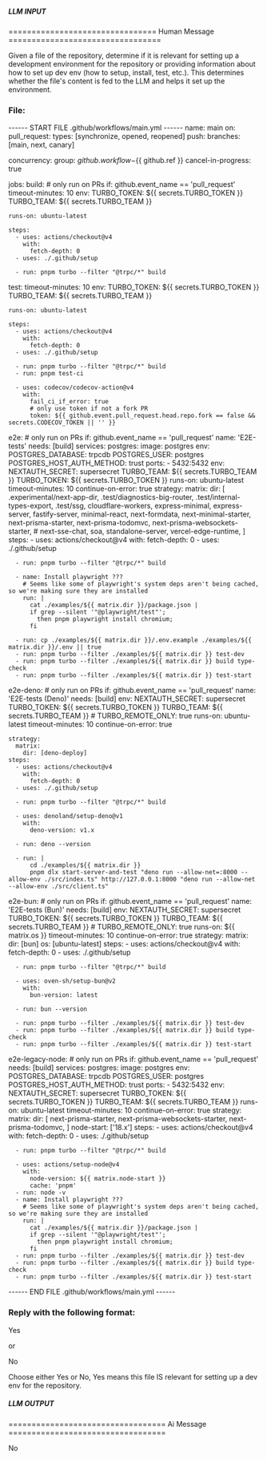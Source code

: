 ##### LLM INPUT #####
================================ Human Message =================================

Given a file of the repository, determine if it is relevant for setting up a development environment for the repository or providing information about how to set up dev env (how to setup, install, test, etc.). This determines whether the file's content is fed to the LLM and helps it set up the environment.

### File:
------ START FILE .github/workflows/main.yml ------
name: main
on:
  pull_request:
    types: [synchronize, opened, reopened]
  push:
    branches: [main, next, canary]

concurrency:
  group: ${{ github.workflow }}-${{ github.ref }}
  cancel-in-progress: true

jobs:
  build:
    # only run on PRs
    if: github.event_name == 'pull_request'
    timeout-minutes: 10
    env:
      TURBO_TOKEN: ${{ secrets.TURBO_TOKEN }}
      TURBO_TEAM: ${{ secrets.TURBO_TEAM }}

    runs-on: ubuntu-latest

    steps:
      - uses: actions/checkout@v4
        with:
          fetch-depth: 0
      - uses: ./.github/setup

      - run: pnpm turbo --filter "@trpc/*" build
  test:
    timeout-minutes: 10
    env:
      TURBO_TOKEN: ${{ secrets.TURBO_TOKEN }}
      TURBO_TEAM: ${{ secrets.TURBO_TEAM }}

    runs-on: ubuntu-latest

    steps:
      - uses: actions/checkout@v4
        with:
          fetch-depth: 0
      - uses: ./.github/setup

      - run: pnpm turbo --filter "@trpc/*" build
      - run: pnpm test-ci

      - uses: codecov/codecov-action@v4
        with:
          fail_ci_if_error: true
          # only use token if not a fork PR
          token: ${{ github.event.pull_request.head.repo.fork == false && secrets.CODECOV_TOKEN || '' }}

  e2e:
    # only run on PRs
    if: github.event_name == 'pull_request'
    name: 'E2E-tests'
    needs: [build]
    services:
      postgres:
        image: postgres
        env:
          POSTGRES_DATABASE: trpcdb
          POSTGRES_USER: postgres
          POSTGRES_HOST_AUTH_METHOD: trust
        ports:
          - 5432:5432
    env:
      NEXTAUTH_SECRET: supersecret
      TURBO_TEAM: ${{ secrets.TURBO_TEAM }}
      TURBO_TOKEN: ${{ secrets.TURBO_TOKEN }}
    runs-on: ubuntu-latest
    timeout-minutes: 10
    continue-on-error: true
    strategy:
      matrix:
        dir: [
            .experimental/next-app-dir,
            .test/diagnostics-big-router,
            .test/internal-types-export,
            .test/ssg,
            cloudflare-workers,
            express-minimal,
            express-server,
            fastify-server,
            minimal-react,
            next-formdata,
            next-minimal-starter,
            next-prisma-starter,
            next-prisma-todomvc,
            next-prisma-websockets-starter,
            # next-sse-chat,
            soa,
            standalone-server,
            vercel-edge-runtime,
          ]
    steps:
      - uses: actions/checkout@v4
        with:
          fetch-depth: 0
      - uses: ./.github/setup

      - run: pnpm turbo --filter "@trpc/*" build

      - name: Install playwright ???
        # Seems like some of playwright's system deps aren't being cached, so we're making sure they are installed
        run: |
          cat ./examples/${{ matrix.dir }}/package.json | 
          if grep --silent '"@playwright/test"';
            then pnpm playwright install chromium;
          fi

      - run: cp ./examples/${{ matrix.dir }}/.env.example ./examples/${{ matrix.dir }}/.env || true
      - run: pnpm turbo --filter ./examples/${{ matrix.dir }} test-dev
      - run: pnpm turbo --filter ./examples/${{ matrix.dir }} build type-check
      - run: pnpm turbo --filter ./examples/${{ matrix.dir }} test-start

  e2e-deno:
    # only run on PRs
    if: github.event_name == 'pull_request'
    name: 'E2E-tests (Deno)'
    needs: [build]
    env:
      NEXTAUTH_SECRET: supersecret
      TURBO_TOKEN: ${{ secrets.TURBO_TOKEN }}
      TURBO_TEAM: ${{ secrets.TURBO_TEAM }}
      # TURBO_REMOTE_ONLY: true
    runs-on: ubuntu-latest
    timeout-minutes: 10
    continue-on-error: true

    strategy:
      matrix:
        dir: [deno-deploy]
    steps:
      - uses: actions/checkout@v4
        with:
          fetch-depth: 0
      - uses: ./.github/setup

      - run: pnpm turbo --filter "@trpc/*" build

      - uses: denoland/setup-deno@v1
        with:
          deno-version: v1.x

      - run: deno --version

      - run: |
          cd ./examples/${{ matrix.dir }}
          pnpm dlx start-server-and-test "deno run --allow-net=:8000 --allow-env ./src/index.ts" http://127.0.0.1:8000 "deno run --allow-net --allow-env ./src/client.ts"

  e2e-bun:
    # only run on PRs
    if: github.event_name == 'pull_request'
    name: 'E2E-tests (Bun)'
    needs: [build]
    env:
      NEXTAUTH_SECRET: supersecret
      TURBO_TOKEN: ${{ secrets.TURBO_TOKEN }}
      TURBO_TEAM: ${{ secrets.TURBO_TEAM }}
      # TURBO_REMOTE_ONLY: true
    runs-on: ${{ matrix.os }}
    timeout-minutes: 10
    continue-on-error: true
    strategy:
      matrix:
        dir: [bun]
        os: [ubuntu-latest]
    steps:
      - uses: actions/checkout@v4
        with:
          fetch-depth: 0
      - uses: ./.github/setup

      - run: pnpm turbo --filter "@trpc/*" build

      - uses: oven-sh/setup-bun@v2
        with:
          bun-version: latest

      - run: bun --version

      - run: pnpm turbo --filter ./examples/${{ matrix.dir }} test-dev
      - run: pnpm turbo --filter ./examples/${{ matrix.dir }} build type-check
      - run: pnpm turbo --filter ./examples/${{ matrix.dir }} test-start

  e2e-legacy-node:
    # only run on PRs
    if: github.event_name == 'pull_request'
    needs: [build]
    services:
      postgres:
        image: postgres
        env:
          POSTGRES_DATABASE: trpcdb
          POSTGRES_USER: postgres
          POSTGRES_HOST_AUTH_METHOD: trust
        ports:
          - 5432:5432
    env:
      NEXTAUTH_SECRET: supersecret
      TURBO_TOKEN: ${{ secrets.TURBO_TOKEN }}
      TURBO_TEAM: ${{ secrets.TURBO_TEAM }}
    runs-on: ubuntu-latest
    timeout-minutes: 10
    continue-on-error: true
    strategy:
      matrix:
        dir:
          [
            next-prisma-starter,
            next-prisma-websockets-starter,
            next-prisma-todomvc,
          ]
        node-start: ['18.x']
    steps:
      - uses: actions/checkout@v4
        with:
          fetch-depth: 0
      - uses: ./.github/setup

      - run: pnpm turbo --filter "@trpc/*" build

      - uses: actions/setup-node@v4
        with:
          node-version: ${{ matrix.node-start }}
          cache: 'pnpm'
      - run: node -v
      - name: Install playwright ???
        # Seems like some of playwright's system deps aren't being cached, so we're making sure they are installed
        run: |
          cat ./examples/${{ matrix.dir }}/package.json | 
          if grep --silent '"@playwright/test"';
            then pnpm playwright install chromium;
          fi
      - run: pnpm turbo --filter ./examples/${{ matrix.dir }} test-dev
      - run: pnpm turbo --filter ./examples/${{ matrix.dir }} build type-check
      - run: pnpm turbo --filter ./examples/${{ matrix.dir }} test-start

------ END FILE .github/workflows/main.yml ------

### Reply with the following format:

<rel>Yes</rel>

or

<rel>No</rel>

Choose either Yes or No, Yes means this file IS relevant for setting up a dev env for the repository.

##### LLM OUTPUT #####
================================== Ai Message ==================================

<rel>No</rel>
